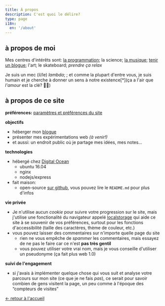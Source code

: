 ```yaml
---
title: À propos
description: C'est quoi le délire?
type: page
i18n:
  en: '/about'
---
```


## à propos de moi

Mes centres d'intérêts sont: <a href="https://github.com/hexanal" target="_blank" rel="noopener noreferrer">la programmation</a>; la science; <a href="https://fredmercy.bandcamp.com" target="_blank" rel="noopener noreferrer">la musique</a>; [tenir un blogue](/fr/blogue); l'art; le skateboard; *prendre ça relax*

Je suis un mec (il/le) _lambda_; ; et comme la plupart d'entre vous, je suis humain et je cherche à donner un sens à notre existence[*](ça a l'air que _l'amour_ est la clé? 🤷‍♂️)

## à propos de ce site

**préférences:** <a href="/aide" data-component="emit" data-event="SHOW_BOX_HELP" data-no-transition>paramètres et préférences du site</a>

**objectifs**

- héberger mon [blogue](/fr/blogue)
- présenter mes expérimentations web *(à venir!)*
- et aussi: un endroit public où je partage mes idées, mes notes...

**technologies**

- hébergé chez <a href="https://www.digitalocean.com" target="_blank" rel="noopener noreferrer">Digital Ocean</a>
  - ubuntu 16.04
  - nginx
  - nodejs/express
- fait maison:
  - open-source <a href="https://github.com/hexanal/fredmercy-blog" target="_blank" rel="noopener noreferrer">sur github</a>, vous pouvez lire le `README.md` pour plus d'infos

**vie privée**

- Je n'utilise aucun _cookie_ pour suivre votre progression sur le site, mais j'utilise une fonctionalité du navigateur appelé <a href="https://developer.mozilla.org/en-US/docs/Web/API/Window/localStorage" target="_blank" rel="noopener noreferrer">localstorage</a> qui aide ce site à se souvenir de vos préférences, surtout pour les fonctions d'accessibilité (taille des caractères, thème de couleur, etc.)
- vous pouvez laisser des commentaires sur n'importe quelle page du site
  - rien ne vous empêche de _spammer_ les commentaires, mais essayez de ne pas le faire car ce n'est **pas très gentil**
  - vous pouvez utiliser votre vrai nom, mais je vous conseille d'utiliser un pseudonyme (ça fait plus web 1.0)

**suivi de l'engagement**

- si j'avais à implémenter quelque chose qui vous suit et analyse votre parcours sur mon site (ce que je ne fais *pas*), ce serait pour savoir combien de gens visitent la page, un peu comme à l'époque des “compteurs de visites”

<a href="/fr" class="button">← retour à l'accueil</a>
